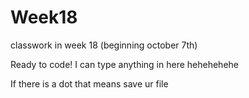 # Week18
classwork in week 18 (beginning october 7th) 

Ready to code! 
I can type anything in here hehehehehe 

If there is a dot that means save ur file 